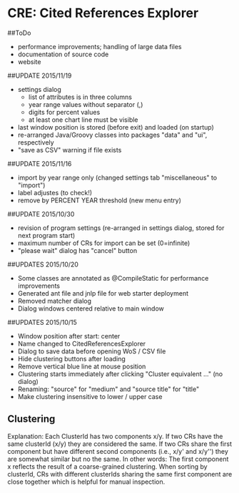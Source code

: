 # CRE: Cited References Explorer

##ToDo
* performance improvements; handling of large data files
* documentation of source code
* website


##UPDATE 2015/11/19
* settings dialog 
  * list of attributes is in three columns
  * year range values without separator (,)
  * digits for percent values
  * at least one chart line must be visible
* last window position is stored (before exit) and loaded (on startup)
* re-arranged Java/Groovy classes into packages "data" and "ui", respectively
* "save as CSV" warning if file exists

##UPDATE 2015/11/16
* import by year range only (changed settings tab "miscellaneous" to "import") 
* label adjustes (to check!)
* remove by PERCENT YEAR threshold (new menu entry)

##UPDATE 2015/10/30
* revision of program settings (re-arranged in settings dialog, stored for next program start)
* maximum number of CRs for import can be set (0=infinite)
* "please wait" dialog has "cancel" button 

##UPDATES 2015/10/20
* Some classes are annotated as @CompileStatic for performance improvements
* Generated ant file and jnlp file for web starter deployment
* Removed matcher dialog
* Dialog windows centered relative to main window 

##UPDATES 2015/10/15
* Window position after start: center
* Name changed to CitedReferencesExplorer
* Dialog to save data before opening WoS / CSV file
* Hide clustering buttons after loading
* Remove vertical blue line at mouse position
* Clustering starts immediately after clicking "Cluster equivalent ..." (no dialog)
* Renaming: "source" for "medium" and "source title" for "title" 
* Make clustering insensitive to lower / upper case
    
## Clustering  
Explanation: Each ClusterId has two components x/y. 
If two CRs have the same clusterId (x/y) they are considered the same. 
If two CRs share the first component but have different second components (i.e., x/y' and x/y'') they are somewhat similar but no the same. 
In other words: The first component x reflects the result of a coarse-grained clustering.
When sorting by clusterId, CRs with different clusterIds sharing the same first component are close together which is helpful for manual inspection.
 
 

